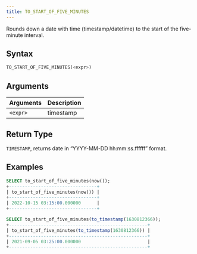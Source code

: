 ```yaml
---
title: TO_START_OF_FIVE_MINUTES
---
```


Rounds down a date with time (timestamp/datetime) to the start of the five-minute interval.
## Syntax

```sql
TO_START_OF_FIVE_MINUTES(<expr>)
```

## Arguments

| Arguments | Description |
|-----------|-------------|
| `<expr>`  | timestamp   |

## Return Type

`TIMESTAMP`, returns date in “YYYY-MM-DD hh:mm:ss.ffffff” format.

## Examples

```sql
SELECT to_start_of_five_minutes(now());
+---------------------------------+
| to_start_of_five_minutes(now()) |
+---------------------------------+
| 2022-10-15 03:15:00.000000      |
+---------------------------------+

SELECT to_start_of_five_minutes(to_timestamp(1630812366));
+----------------------------------------------------+
| to_start_of_five_minutes(to_timestamp(1630812366)) |
+----------------------------------------------------+
| 2021-09-05 03:25:00.000000                         |
+----------------------------------------------------+
```
